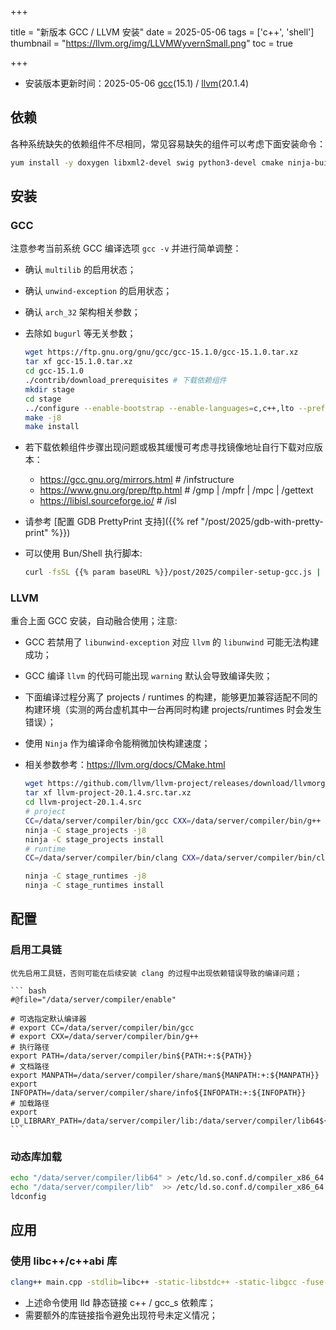 +++

title =  "新版本 GCC / LLVM 安装"
date = 2025-05-06
tags = ['c++', 'shell']
thumbnail = "https://llvm.org/img/LLVMWyvernSmall.png"
toc = true

+++

* 安装版本更新时间：2025-05-06 [gcc](https://gcc.gnu.org/releases.html)(15.1) / [llvm](https://github.com/llvm/llvm-project/releases)(20.1.4)

## 依赖
各种系统缺失的依赖组件不尽相同，常见容易缺失的组件可以考虑下面安装命令：
``` bash
yum install -y doxygen libxml2-devel swig python3-devel cmake ninja-build
```

## 安装

### GCC
注意参考当前系统 GCC 编译选项 `gcc -v` 并进行简单调整：
* 确认 `multilib` 的启用状态；
* 确认 `unwind-exception` 的启用状态；
* 确认 `arch_32` 架构相关参数；
* 去除如 `bugurl` 等无关参数；

    ``` bash
    wget https://ftp.gnu.org/gnu/gcc/gcc-15.1.0/gcc-15.1.0.tar.xz
    tar xf gcc-15.1.0.tar.xz
    cd gcc-15.1.0
    ./contrib/download_prerequisites # 下载依赖组件
    mkdir stage
    cd stage
    ../configure --enable-bootstrap --enable-languages=c,c++,lto --prefix=/data/server/compiler --enable-shared --enable-threads=posix --enable-checking=release --disable-multilib --with-system-zlib --enable-__cxa_atexit --enable-gnu-unique-object --enable-linker-build-id --enable-libstdcxx-backtrace --with-linker-hash-style=gnu --enable-plugin --enable-initfini-array --without-isl --enable-gnu-indirect-function --enable-cet --with-tune=generic --with-arch_32=i686 --with-build-config=bootstrap-lto --enable-link-serialization=1
    make -j8
    make install
    ```

* 若下载依赖组件步骤出现问题或极其缓慢可考虑寻找镜像地址自行下载对应版本：
  * https://gcc.gnu.org/mirrors.html  # /infstructure  
  * https://www.gnu.org/prep/ftp.html # /gmp | /mpfr | /mpc | /gettext  
  * https://libisl.sourceforge.io/    # /isl  
  
* 请参考 [配置 GDB PrettyPrint 支持]({{% ref "/post/2025/gdb-with-pretty-print" %}}) 
* 可以使用 Bun/Shell 执行脚本: 
    ``` bash
    curl -fsSL {{% param baseURL %}}/post/2025/compiler-setup-gcc.js | bun -
    ```

### LLVM
重合上面 GCC 安装，自动融合使用；注意:
* GCC 若禁用了 `libunwind-exception` 对应 `llvm` 的 `libunwind` 可能无法构建成功；
* GCC 编译 `llvm` 的代码可能出现 `warning` 默认会导致编译失败；
* 下面编译过程分离了 projects / runtimes 的构建，能够更加兼容适配不同的构建环境（实测的两台虚机其中一台再同时构建 projects/runtimes 时会发生错误）；
* 使用 `Ninja` 作为编译命令能稍微加快构建速度；
* 相关参数参考：https://llvm.org/docs/CMake.html

    ``` bash
    wget https://github.com/llvm/llvm-project/releases/download/llvmorg-20.1.4/llvm-project-20.1.4.src.tar.xz
    tar xf llvm-project-20.1.4.src.tar.xz
    cd llvm-project-20.1.4.src
    # project
    CC=/data/server/compiler/bin/gcc CXX=/data/server/compiler/bin/g++ cmake -G Ninja -B stage_projects -S llvm -Wno-dev -DLLVM_ENABLE_RTTI=ON -DCMAKE_CXX_LINK_FLAGS="-Wl,-rpath,/data/server/compiler/lib64 -L/data/server/compiler/lib64" -DCMAKE_BUILD_TYPE=Release -DCMAKE_INSTALL_PREFIX=/data/server/compiler -DLLVM_ENABLE_PROJECTS="clang;clang-tools-extra;lld;lldb;openmp;polly;pstl"
    ninja -C stage_projects -j8
    ninja -C stage_projects install
    # runtime 
    CC=/data/server/compiler/bin/clang CXX=/data/server/compiler/bin/clang++ cmake -G Ninja -B stage_runtimes -S runtimes -Wno-dev -DLLVM_ENABLE_RTTI=ON -DCMAKE_BUILD_TYPE=Release -DCMAKE_INSTALL_PREFIX=/data/server/compiler -DLLVM_ENABLE_RUNTIMES="compiler-rt;libcxx;libcxxabi;libunwind"

    ninja -C stage_runtimes -j8
    ninja -C stage_runtimes install
    ```

## 配置
### 启用工具链
    优先启用工具链，否则可能在后续安装 clang 的过程中出现依赖错误导致的编译问题；

    ``` bash
    #@file="/data/server/compiler/enable"

    # 可选指定默认编译器
    # export CC=/data/server/compiler/bin/gcc
    # export CXX=/data/server/compiler/bin/g++
    # 执行路径
    export PATH=/data/server/compiler/bin${PATH:+:${PATH}}
    # 文档路径
    export MANPATH=/data/server/compiler/share/man${MANPATH:+:${MANPATH}}
    export INFOPATH=/data/server/compiler/share/info${INFOPATH:+:${INFOPATH}}
    # 加载路径
    export LD_LIBRARY_PATH=/data/server/compiler/lib:/data/server/compiler/lib64${LD_LIBRARY_PATH:+:${LD_LIBRARY_PATH}}
    ```

### 动态库加载
``` bash
echo "/data/server/compiler/lib64" > /etc/ld.so.conf.d/compiler_x86_64.conf
echo "/data/server/compiler/lib"  >> /etc/ld.so.conf.d/compiler_x86_64.conf
ldconfig
```

## 应用
### 使用 libc++/c++abi 库
``` bash
clang++ main.cpp -stdlib=libc++ -static-libstdc++ -static-libgcc -fuse-ld=lld -L/data/server/compiler/lib -Wl,-Bstatic -lc++ -lc++abi -Wl,-Bdynamic -o main -v
```

* 上述命令使用 lld 静态链接 c++ / gcc_s 依赖库；
* 需要额外的库链接指令避免出现符号未定义情况；
